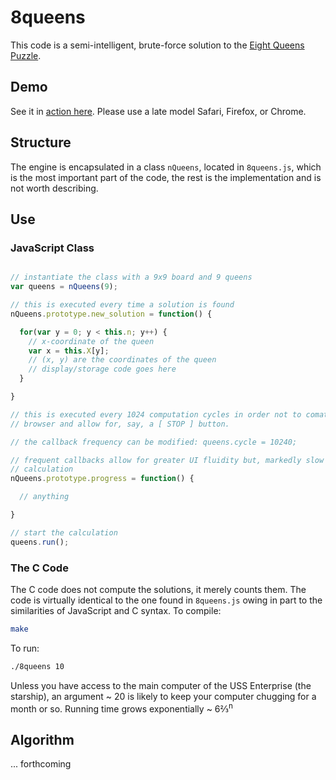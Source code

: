 # 8queens

This code is a semi-intelligent, brute-force solution to the
[Eight Queens Puzzle](http://en.wikipedia.org/wiki/Eight_queens_puzzle).

## Demo
See it in [action here](http://2deviant.github.io/8queens/).  Please use
a late model Safari, Firefox, or Chrome.

## Structure
The engine is encapsulated in a class `nQueens`, located in `8queens.js`, which
is the most important part of the code, the rest is the implementation and is
not worth describing.

## Use

### JavaScript Class

```javascript

// instantiate the class with a 9x9 board and 9 queens
var queens = nQueens(9);

// this is executed every time a solution is found
nQueens.prototype.new_solution = function() {

  for(var y = 0; y < this.n; y++) {
    // x-coordinate of the queen
    var x = this.X[y];
    // (x, y) are the coordinates of the queen
    // display/storage code goes here
  }

}

// this is executed every 1024 computation cycles in order not to comatose the
// browser and allow for, say, a [ STOP ] button.

// the callback frequency can be modified: queens.cycle = 10240;

// frequent callbacks allow for greater UI fluidity but, markedly slow down the
// calculation
nQueens.prototype.progress = function() {

  // anything

}

// start the calculation
queens.run();
```

### The C Code
The C code does not compute the solutions, it merely counts them.  The code is
virtually identical to the one found in `8queens.js` owing in part to the
similarities of JavaScript and C syntax.  To compile:
```bash
make
```
To run:
```bash
./8queens 10
```
Unless you have access to the main computer of the USS Enterprise (the starship),
an argument ~ 20 is likely to keep your computer chugging for a month or so.
Running time grows exponentially ~ 6⅔<sup>n</sup>
## Algorithm
... forthcoming
